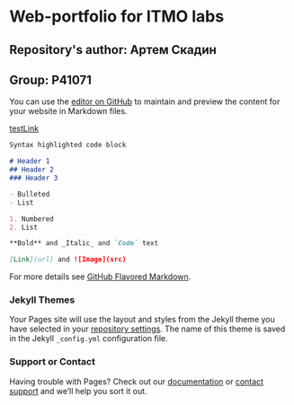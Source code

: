 # Web-portfolio for ITMO labs

## Repository's author: Артем Скадин
## Group: P41071

You can use the [editor on GitHub](https://github.com/artskadin/artskadin.github.io/edit/master/README.md) to maintain and preview the content for your website in Markdown files.

[testLink](https://vk.com/artskadin)

```markdown
Syntax highlighted code block

# Header 1
## Header 2
### Header 3

- Bulleted
- List

1. Numbered
2. List

**Bold** and _Italic_ and `Code` text

[Link](url) and ![Image](src)
```

For more details see [GitHub Flavored Markdown](https://guides.github.com/features/mastering-markdown/).

### Jekyll Themes

Your Pages site will use the layout and styles from the Jekyll theme you have selected in your [repository settings](https://github.com/artskadin/artskadin.github.io/settings). The name of this theme is saved in the Jekyll `_config.yml` configuration file.

### Support or Contact

Having trouble with Pages? Check out our [documentation](https://help.github.com/categories/github-pages-basics/) or [contact support](https://github.com/contact) and we’ll help you sort it out.
